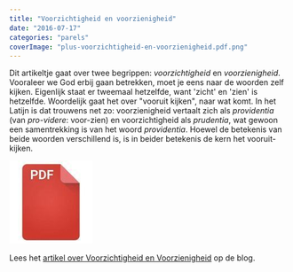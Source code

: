 ```yaml
---
title: "Voorzichtigheid en voorzienigheid"
date: "2016-07-17"
categories: "parels"
coverImage: "plus-voorzichtigheid-en-voorzienigheid.pdf.png"
---
```


Dit artikeltje gaat over twee begrippen: _voorzichtigheid_ en _voorzienigheid_. Vooraleer we God erbij gaan betrekken, moet je eens naar de woorden zelf kijken. Eigenlijk staat er tweemaal hetzelfde, want 'zicht' en 'zien' is hetzelfde. Woordelijk gaat het over "vooruit kijken", naar wat komt. In het Latijn is dat trouwens net zo: voorzienigheid vertaalt zich als _providentia_ (van _pro-videre_: voor-zien) en voorzichtigheid als _prudentia_, wat gewoon een samentrekking is van het woord _providentia_. Hoewel de betekenis van beide woorden verschillend is, is in beider betekenis de kern het vooruit-kijken.

<!--more-->

[![pdf](images/2bdd26a893f94f1d69b5a89ee751a599-150x150.jpg)](https://storage.googleapis.com/geloven-leren/printerboekjes/plus-voorzichtigheid-en-voorzienigheid.pdf)

Lees het [artikel over Voorzichtigheid en Voorzienigheid](/blog/voorzichtigheid-en-voorzienigheid/) op de blog.

